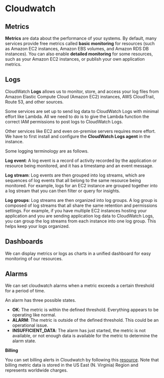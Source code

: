 # Cloudwatch

## Metrics

**Metrics** are data about the performance of your systems. By default, many services provide free metrics called **basic monitoring** for resources (such as Amazon EC2 instances, Amazon EBS volumes, and Amazon RDS DB instances). You can also enable **detailed monitoring** for some resources, such as your Amazon EC2 instances, or publish your own application metrics.

## Logs

CloudWatch **Logs** allows us to monitor, store, and access your log files from Amazon Elastic Compute Cloud (Amazon EC2) instances, AWS CloudTrail, Route 53, and other sources. 

Some services are set up to send log data to CloudWatch Logs with minimal effort like Lambda. All we need to do is to give the Lambda function the correct IAM permissions to post logs to CloudWatch Logs. 

Other services like EC2 and even on-premise servers requires more effort. We have to first install and configure the **CloudWatch Logs agent** in the instance.

Some logging terminology are as follows.

**Log event**: A log event is a record of activity recorded by the application or resource being monitored, and it has a timestamp and an event message.

**Log stream**: Log events are then grouped into log streams, which are sequences of log events that all belong to the same resource being monitored. For example, logs for an EC2 instance are grouped together into a log stream that you can then filter or query for insights.

**Log groups**: Log streams are then organized into log groups. A log group is composed of log streams that all share the same retention and permissions settings. For example, if you have multiple EC2 instances hosting your application and you are sending application log data to CloudWatch Logs, you can group the log streams from each instance into one log group. This helps keep your logs organized.

## Dashboards

We can display metrics or logs as charts in a unified dashboard for easy monitoring of our resources.

## Alarms

We can set cloudwatch alarms when a metric exceeds a certain threshold for a period of time.

An alarm has three possible states.

 * **OK**: The metric is within the defined threshold. Everything appears to be operating like normal.
 * **ALARM**: The metric is outside of the defined threshold. This could be an operational issue.
 * **INSUFFICIENT_DATA**: The alarm has just started, the metric is not available, or not enough data is available for the metric to determine the alarm state.

**Billing**

You can set billing alerts in Cloudwatch by following this [resource](https://docs.aws.amazon.com/AmazonCloudWatch/latest/monitoring/monitor_estimated_charges_with_cloudwatch.html). Note that billing metric data is stored in the US East (N. Virginia) Region and represents worldwide charges.